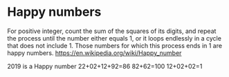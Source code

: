 # Happy numbers
For positive integer, count the sum of the squares of its digits, and repeat the process until the number either equals 1, or it loops endlessly in a cycle that does not include 1. 
Those numbers for which this process ends in 1 are happy numbers. 
https://en.wikipedia.org/wiki/Happy_number

2019 is a Happy number
22+02+12+92=86 
82+62=100 
12+02+02=1